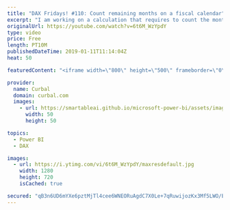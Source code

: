 ```yaml
---
title: "DAX Fridays! #110: Count remaining months on a fiscal calendar"
excerpt: "I am working on a calculation that requires to count the months remaining on the year for a fiscal calendar and I am sharing some possible solutions with you.  As always, there is more that one way to Rome, so feel free to share your alternative solutions!  Keynotes: 1. Calculate current month in standard"
originalUrl: https://youtube.com/watch?v=6t6M_WzYpdY
type: video
price: Free
length: PT10M
publishedDateTime: 2019-01-11T11:14:04Z
heat: 50

featuredContent: "<iframe width=\"800\" height=\"500\" frameborder=\"0\" src=\"https://www.youtube.com/embed/6t6M_WzYpdY\" allow=\"accelerometer; autoplay; encrypted-media; gyroscope; picture-in-picture\" allowfullscreen></iframe>"

provider:
  name: Curbal
  domain: curbal.com
  images:
    - url: https://smartableai.github.io/microsoft-power-bi/assets/images/organizations/curbal.com-50x50.jpg
      width: 50
      height: 50

topics:
  - Power BI
  - DAX

images:
  - url: https://i.ytimg.com/vi/6t6M_WzYpdY/maxresdefault.jpg
    width: 1280
    height: 720
    isCached: true

secured: "qB3n6UD6mYXe6pztMjTl4cee6WNEORuAgdC7X0Le+7qRuwijozKx3Mf5LWO/ERoTnf4Q0iNGsYMlWu+3TrLhou8E7CSWLj9COlwZ15itk6zMfzM+EUlwRWqlZ9qA0f3ybdIf2hBKjFESmvtseM8iMP6TWB2SVPOU80/ne85rPVcoyeeZ6M26RRCQytCSIDBf20NE10QV5P/oPgTQ+h8TlA81w3V55H1L5G3GhKvpJuqU/VBX3C17VybPwfvHVwNqJTTcaEsn65Rask68nLY7nRHB8TEuBWX9YtxX2XvvyPXfonv6DcsWYCipMXOB5enyUi0lLZapp6oX/wkYgsj+LV89tPIhKm4ABsc+Yk9Ydpi3DItUqAFvwDJ400SDV9Q6D7S3jWUHyqsUo5sUDtkRUpEB5/lPwGX8ksNwp5rjLP4=;FnxvZ/icPDwZIwodRzgAEg=="
---
```


